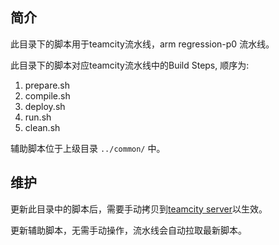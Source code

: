 ## 简介

此目录下的脚本用于teamcity流水线，arm regression-p0 流水线。

此目录下的脚本对应teamcity流水线中的Build Steps, 顺序为:
1. prepare.sh
2. compile.sh
3. deploy.sh
4. run.sh
5. clean.sh

辅助脚本位于上级目录 `../common/` 中。

## 维护

更新此目录中的脚本后，需要手动拷贝到[teamcity server](http://43.132.222.7:8111/admin/editBuildRunners.html?id=buildType:Doris_ArmPipeline_P0Regression)以生效。

更新辅助脚本，无需手动操作，流水线会自动拉取最新脚本。
